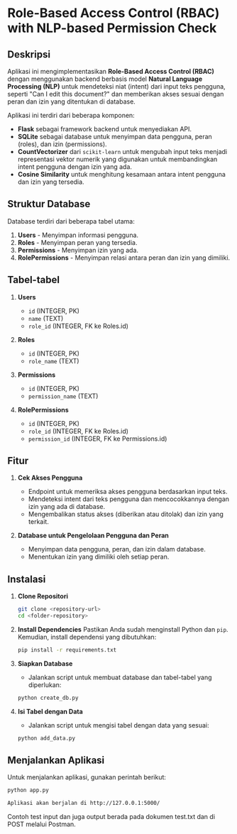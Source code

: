 # Role-Based Access Control (RBAC) with NLP-based Permission Check

## Deskripsi

Aplikasi ini mengimplementasikan **Role-Based Access Control (RBAC)** dengan menggunakan backend berbasis model **Natural Language Processing (NLP)** untuk mendeteksi niat (intent) dari input teks pengguna, seperti "Can I edit this document?" dan memberikan akses sesuai dengan peran dan izin yang ditentukan di database.

Aplikasi ini terdiri dari beberapa komponen:
- **Flask** sebagai framework backend untuk menyediakan API.
- **SQLite** sebagai database untuk menyimpan data pengguna, peran (roles), dan izin (permissions).
- **CountVectorizer** dari `scikit-learn` untuk mengubah input teks menjadi representasi vektor numerik yang digunakan untuk membandingkan intent pengguna dengan izin yang ada.
- **Cosine Similarity** untuk menghitung kesamaan antara intent pengguna dan izin yang tersedia.

## Struktur Database

Database terdiri dari beberapa tabel utama:
1. **Users** - Menyimpan informasi pengguna.
2. **Roles** - Menyimpan peran yang tersedia.
3. **Permissions** - Menyimpan izin yang ada.
4. **RolePermissions** - Menyimpan relasi antara peran dan izin yang dimiliki.

## Tabel-tabel

1. **Users**
    - `id` (INTEGER, PK)
    - `name` (TEXT)
    - `role_id` (INTEGER, FK ke Roles.id)

2. **Roles**
    - `id` (INTEGER, PK)
    - `role_name` (TEXT)

3. **Permissions**
    - `id` (INTEGER, PK)
    - `permission_name` (TEXT)

4. **RolePermissions**
    - `id` (INTEGER, PK)
    - `role_id` (INTEGER, FK ke Roles.id)
    - `permission_id` (INTEGER, FK ke Permissions.id)

## Fitur

1. **Cek Akses Pengguna**
   - Endpoint untuk memeriksa akses pengguna berdasarkan input teks.
   - Mendeteksi intent dari teks pengguna dan mencocokkannya dengan izin yang ada di database.
   - Mengembalikan status akses (diberikan atau ditolak) dan izin yang terkait.

2. **Database untuk Pengelolaan Pengguna dan Peran**
   - Menyimpan data pengguna, peran, dan izin dalam database.
   - Menentukan izin yang dimiliki oleh setiap peran.

## Instalasi

1. **Clone Repositori**
    ```bash
    git clone <repository-url>
    cd <folder-repository>
    ```

2. **Install Dependencies**
    Pastikan Anda sudah menginstall Python dan `pip`. Kemudian, install dependensi yang dibutuhkan:
    ```bash
    pip install -r requirements.txt
    ```

3. **Siapkan Database**
    - Jalankan script untuk membuat database dan tabel-tabel yang diperlukan:
    ```bash
    python create_db.py
    ```

4. **Isi Tabel dengan Data**
    - Jalankan script untuk mengisi tabel dengan data yang sesuai:
    ```bash
    python add_data.py
    ```    

## Menjalankan Aplikasi

Untuk menjalankan aplikasi, gunakan perintah berikut:
```bash
python app.py

Aplikasi akan berjalan di http://127.0.0.1:5000/
```

Contoh test input dan juga output berada pada dokumen test.txt dan di POST melalui Postman.
